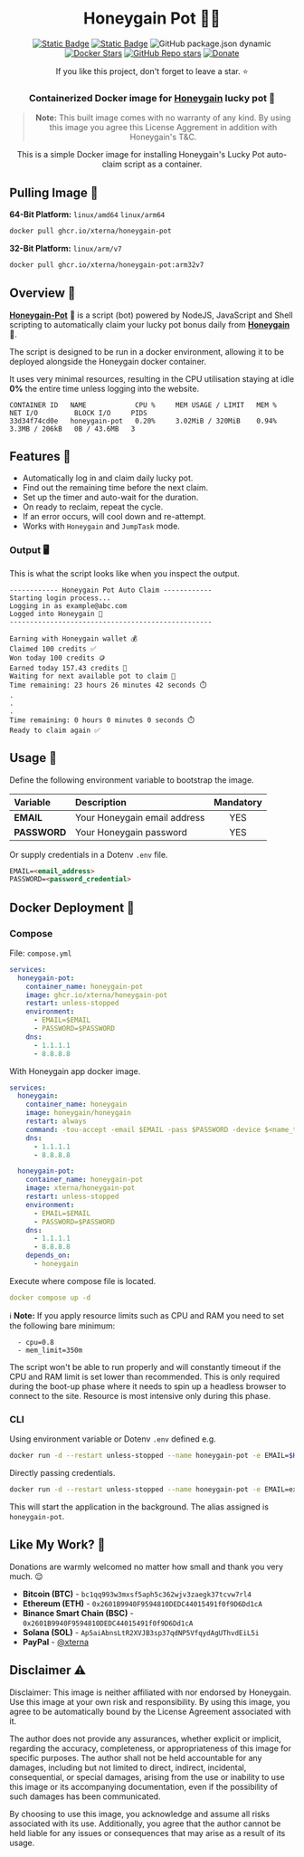 <h1 align="center">
Honeygain Pot 🐝🍯
</h1>

<div align="center">

[![Static Badge](https://img.shields.io/badge/GitHub-blue?style=flat&logo=github)](https://github.com/XternA/honeygain-reward)
[![Static Badge](https://img.shields.io/badge/License-purple?style=flat&logo=github)](https://github.com/XternA/honeygain-reward?tab=License-1-ov-file)
![GitHub package.json dynamic](https://img.shields.io/github/package-json/version/XternA/honeygain-reward?style=flat&logo=opencontainersinitiative&label=Image%20Tag&color=red)
[![Docker Stars](https://img.shields.io/docker/stars/xterna/honeygain-pot?logo=docker&label=Docker%20Stars)](https://hub.docker.com/r/xterna/honeygain-pot)
[![GitHub Repo stars](https://img.shields.io/github/stars/XternA/honeygain-reward?style=flat&logo=github&label=Stars&color=orange)](https://github.com/XternA/honeygain-reward)
[![Donate](https://img.shields.io/badge/Donate-PayPal-blue.svg?style=flat&logo=paypal)](https://www.paypal.com/donate/?hosted_button_id=32DCQ65QM5FNE)

If you like this project, don't forget to leave a star. ⭐

### Containerized Docker image for [Honeygain](https://bit.ly/3x6nX1S) lucky pot 🍯

>**Note:** This built image comes with no warranty of any kind. By using this image you agree this License Aggrement in addition with Honeygain's T&C.

This is a simple Docker image for installing Honeygain's Lucky Pot auto-claim script as a container.

</div>

## Pulling Image 🐋
**64-Bit Platform:** `linux/amd64` `linux/arm64`
```sh
docker pull ghcr.io/xterna/honeygain-pot
```
**32-Bit Platform:** `linux/arm/v7`
```sh
docker pull ghcr.io/xterna/honeygain-pot:arm32v7
```

## Overview 🐝
[**Honeygain-Pot**](https://bit.ly/3x6nX1S) 🍯 is a script (bot) powered by NodeJS, JavaScript and Shell scripting to automatically claim your lucky pot bonus daily from [**Honeygain**](https://bit.ly/3x6nX1S)🐝.

The script is designed to be run in a docker environment, allowing it to be deployed alongside the Honeygain docker container.

It uses very minimal resources, resulting in the CPU utilisation staying at idle **0%** the entire time unless logging into the website.
```
CONTAINER ID   NAME            CPU %     MEM USAGE / LIMIT   MEM %     NET I/O         BLOCK I/O     PIDS
33d34f74cd0e   honeygain-pot   0.20%     3.02MiB / 320MiB    0.94%     3.3MB / 206kB   0B / 43.6MB   3
```

## Features 🚀
- Automatically log in and claim daily lucky pot.
- Find out the remaining time before the next claim.
- Set up the timer and auto-wait for the duration.
- On ready to reclaim, repeat the cycle.
- If an error occurs, will cool down and re-attempt.
- Works with `Honeygain` and `JumpTask` mode.

### Output 🖥️
This is what the script looks like when you inspect the output.
```
------------ Honeygain Pot Auto Claim ------------
Starting login process...
Logging in as example@abc.com
Logged into Honeygain 🐝
--------------------------------------------------

Earning with Honeygain wallet 💰
Claimed 100 credits ✅
Won today 100 credits 🪙
Earned today 157.43 credits 🍯
Waiting for next available pot to claim 🍯
Time remaining: 23 hours 26 minutes 42 seconds ⏱️
.
.
.
Time remaining: 0 hours 0 minutes 0 seconds ⏱️
Ready to claim again ✅
```

## Usage 📃
Define the following environment variable to bootstrap the image.

| Variable | Description | Mandatory |
| :--- | :--- | :---: |
| **EMAIL**     | Your Honeygain email address    | YES |
| **PASSWORD**  | Your Honeygain password         | YES |

Or supply credentials in a Dotenv `.env` file.
```markdown
EMAIL=<email_address>
PASSWORD=<password_credential>
```

## Docker Deployment 🐋
### Compose
File: `compose.yml`
```yaml
services:
  honeygain-pot:
    container_name: honeygain-pot
    image: ghcr.io/xterna/honeygain-pot
    restart: unless-stopped
    environment:
      - EMAIL=$EMAIL
      - PASSWORD=$PASSWORD
    dns:
      - 1.1.1.1
      - 8.8.8.8
```

With Honeygain app docker image.
```yaml
services:
  honeygain:
    container_name: honeygain
    image: honeygain/honeygain
    restart: always
    command: -tou-accept -email $EMAIL -pass $PASSWORD -device $<name_to_identify_device>
    dns:
      - 1.1.1.1
      - 8.8.8.8

  honeygain-pot:
    container_name: honeygain-pot
    image: xterna/honeygain-pot
    restart: unless-stopped
    environment:
      - EMAIL=$EMAIL
      - PASSWORD=$PASSWORD
    dns:
      - 1.1.1.1
      - 8.8.8.8
    depends_on:
      - honeygain
```

Execute where compose file is located.
```yaml
docker compose up -d
```

ℹ️ **Note:** If you apply resource limits such as CPU and RAM you need to set the following bare minimum:
```
  - cpu=0.8
  - mem_limit=350m
```
The script won't be able to run properly and will constantly timeout if the CPU and RAM limit is set lower than recommended. This is only required during the boot-up phase where it needs to spin up a headless browser to connect to the site. Resource is most intensive only during this phase.

### CLI
Using environment variable or Dotenv `.env` defined e.g.
```sh
docker run -d --restart unless-stopped --name honeygain-pot -e EMAIL=$HONEYGAIN_EMAIL -e PASSWORD=$HONEYGAIN_PASSWORD ghcr.io/xterna/honeygain-pot
```

Directly passing credentials.
```sh
docker run -d --restart unless-stopped --name honeygain-pot -e EMAIL=example.gmail.com -e PASSWORD=pass123 ghcr.io/xterna/honeygain-pot
```
This will start the application in the background. The alias assigned is `honeygain-pot`.

## Like My Work? 🫶
Donations are warmly welcomed no matter how small and thank you very much. 😌
- **Bitcoin (BTC)** - `bc1qq993w3mxsf5aph5c362wjv3zaegk37tcvw7rl4`
- **Ethereum (ETH)** - `0x2601B9940F9594810DEDC44015491f0f9D6Dd1cA`
- **Binance Smart Chain (BSC)** - `0x2601B9940F9594810DEDC44015491f0f9D6Dd1cA`
- **Solana (SOL)** - `Ap5aiAbnsLtR2XVJB3sp37qdNP5VfqydAgUThvdEiL5i`
- **PayPal** - [@xterna](https://paypal.me/xterna)

## Disclaimer ⚠️
Disclaimer: This image is neither affiliated with nor endorsed by Honeygain. Use this image at your own risk and responsibility. By using this image, you agree to be automatically bound by the License Agreement associated with it.

The author does not provide any assurances, whether explicit or implicit, regarding the accuracy, completeness, or appropriateness of this image for specific purposes. The author shall not be held accountable for any damages, including but not limited to direct, indirect, incidental, consequential, or special damages, arising from the use or inability to use this image or its accompanying documentation, even if the possibility of such damages has been communicated.

By choosing to use this image, you acknowledge and assume all risks associated with its use. Additionally, you agree that the author cannot be held liable for any issues or consequences that may arise as a result of its usage.
